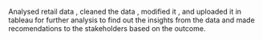 Analysed retail data , cleaned the data , modified it , and uploaded it in tableau for further analysis to find out the insights from the data and made recomendations  to the stakeholders based on the outcome.

